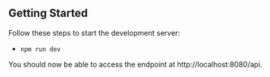 ## Getting Started

Follow these steps to start the development server:

- `npm run dev`

You should now be able to access the endpoint at http://localhost:8080/api.